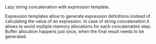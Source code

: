 Lazy string concatenation with expression template.

Expression templates allow to generate expression definitions instead of calculating the value of an expression. In case
of string concatenation it allows to avoid multiple memory allocations for each concatenation step. Buffer allocation
happens just once, when the final result needs to be generated.
